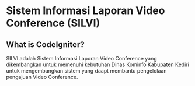 # Sistem Informasi Laporan Video Conference (SILVI)

## What is CodeIgniter?

SILVI adalah Sistem Informasi Laporan Video Conference yang dikembangkan untuk memenuhi kebutuhan Dinas Kominfo Kabupaten Kediri untuk mengembangkan sistem yang daapt membantu pengelolaan pengajuan Video Conference.
